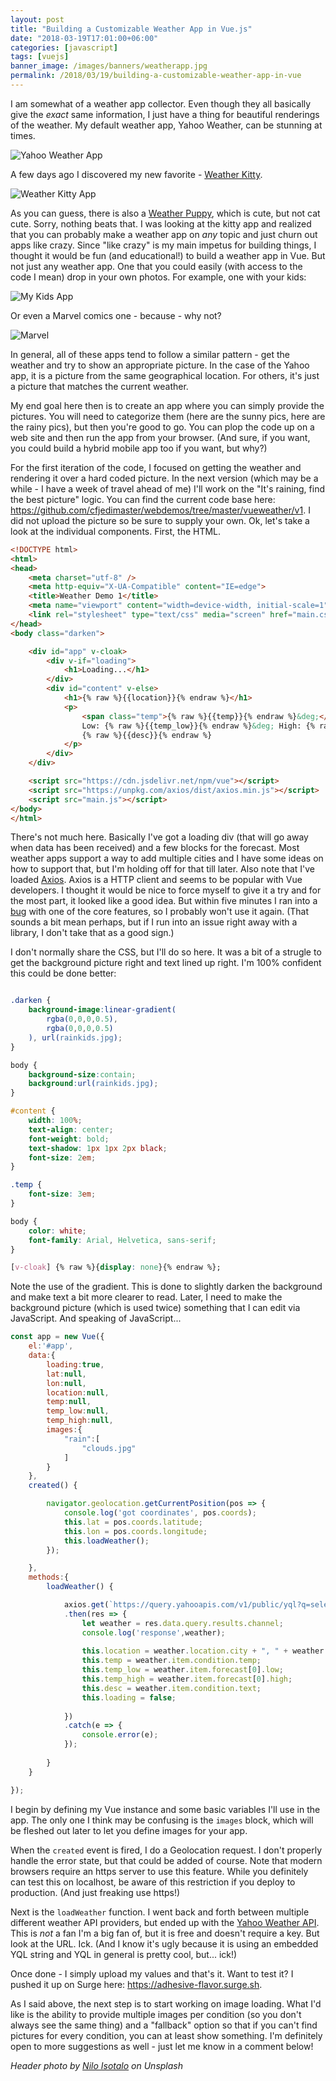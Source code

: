 ```yaml
---
layout: post
title: "Building a Customizable Weather App in Vue.js"
date: "2018-03-19T17:01:00+06:00"
categories: [javascript]
tags: [vuejs]
banner_image: /images/banners/weatherapp.jpg
permalink: /2018/03/19/building-a-customizable-weather-app-in-vue
---
```


I am somewhat of a weather app collector. Even though they all basically give the *exact* same information, I just have a thing for beautiful renderings of the weather. My default weather app, Yahoo Weather, can be stunning at times.

![Yahoo Weather App](https://static.raymondcamden.com/images/2018/03/yahooweather3.jpg)

A few days ago I discovered my new favorite - [Weather Kitty](http://weatherkittyapp.com/).

![Weather Kitty App](https://static.raymondcamden.com/images/2018/03/weatherkitty.jpg)

As you can guess, there is also a [Weather Puppy](http://weatherpuppy.com/), which is cute, but not cat cute. Sorry, nothing beats that. I was looking at the kitty app and realized that you can probably make a weather app on *any* topic and just churn out apps like crazy. Since "like crazy" is my main impetus for building things, I thought it would be fun (and educational!) to build a weather app in Vue. But not just any weather app. One that you could easily (with access to the code I mean) drop in your own photos. For example, one with your kids:

![My Kids App](https://static.raymondcamden.com/images/2018/03/kids2.jpg)

Or even a Marvel comics one - because - why not?

![Marvel](https://static.raymondcamden.com/images/2018/03/marvel.jpg)

In general, all of these apps tend to follow a similar pattern - get the weather and try to show an appropriate picture. In the case of the Yahoo app, it is a picture from the same geographical location. For others, it's just a picture that matches the current weather. 

My end goal here then is to create an app where you can simply provide the pictures. You will need to categorize them (here are the sunny pics, here are the rainy pics), but then you're good to go. You can plop the code up on a web site and then run the app from your browser. (And sure, if you want, you could build a hybrid mobile app too if you want, but why?)

For the first iteration of the code, I focused on getting the weather and rendering it over a hard coded picture. In the next version (which may be a while - I have a week of travel ahead of me) I'll work on the "It's raining, find the best picture" logic. You can find the current code base here: https://github.com/cfjedimaster/webdemos/tree/master/vueweather/v1. I did not upload the picture so be sure to supply your own. Ok, let's take a look at the individual components. First, the HTML.

```html
<!DOCTYPE html>
<html>
<head>
	<meta charset="utf-8" />
	<meta http-equiv="X-UA-Compatible" content="IE=edge">
	<title>Weather Demo 1</title>
	<meta name="viewport" content="width=device-width, initial-scale=1">
	<link rel="stylesheet" type="text/css" media="screen" href="main.css" />
</head>
<body class="darken">

	<div id="app" v-cloak>
		<div v-if="loading">
			<h1>Loading...</h1>
		</div>
		<div id="content" v-else>
			<h1>{% raw %}{{location}}{% endraw %}</h1>
			<p>
				<span class="temp">{% raw %}{{temp}}{% endraw %}&deg;</span><br/>
				Low: {% raw %}{{temp_low}}{% endraw %}&deg; High: {% raw %}{{temp_high}}{% endraw %}&deg;<br/>
				{% raw %}{{desc}}{% endraw %}
			</p>
		</div>
	</div>

	<script src="https://cdn.jsdelivr.net/npm/vue"></script>
	<script src="https://unpkg.com/axios/dist/axios.min.js"></script>
	<script src="main.js"></script>
</body>
</html>
```

There's not much here. Basically I've got a loading div (that will go away when data has been received) and a few blocks for the forecast. Most weather apps support a way to add multiple cities and I have some ideas on how to support that, but I'm holding off for that till later. Also note that I've loaded [Axios](https://github.com/axios/axios). Axios is a HTTP client and seems to be popular with Vue developers. I thought it would be nice to force myself to give it a try and for the most part, it looked like a good idea. But within five minutes I ran into a [bug](https://github.com/axios/axios/issues/1000) with one of the core features, so I probably won't use it again. (That sounds a bit mean perhaps, but if I run into an issue right away with a library, I don't take that as a good sign.) 

I don't normally share the CSS, but I'll do so here. It was a bit of a strugle to get the background picture right and text lined up right. I'm 100% confident this could be done better:

```css

.darken {
	background-image:linear-gradient(
		rgba(0,0,0,0.5),
		rgba(0,0,0,0.5)
	), url(rainkids.jpg);
}

body {
	background-size:contain;
	background:url(rainkids.jpg);
}

#content {
	width: 100%;
	text-align: center;
	font-weight: bold;
	text-shadow: 1px 1px 2px black; 
	font-size: 2em;
}

.temp {
	font-size: 3em;
}

body {
	color: white;
	font-family: Arial, Helvetica, sans-serif;
}

[v-cloak] {% raw %}{display: none}{% endraw %};
```

Note the use of the gradient. This is done to slightly darken the background and make text a bit more clearer to read. Later, I need to make the background picture (which is used twice) something that I can edit via JavaScript. And speaking of JavaScript...


```js
const app = new Vue({
	el:'#app',
	data:{
		loading:true,
		lat:null,
		lon:null,
		location:null,
		temp:null,
		temp_low:null,
		temp_high:null,
		images:{
			"rain":[
				"clouds.jpg"
			]
		}
	},
	created() {

		navigator.geolocation.getCurrentPosition(pos => {
			console.log('got coordinates', pos.coords);
			this.lat = pos.coords.latitude;
			this.lon = pos.coords.longitude;
			this.loadWeather();
		});

	},
	methods:{
		loadWeather() {

			axios.get(`https://query.yahooapis.com/v1/public/yql?q=select{% raw %}%20*%{% endraw %}20from{% raw %}%20weather.forecast%{% endraw %}20where{% raw %}%20woeid%{% endraw %}20in{% raw %}%20(SELECT%{% endraw %}20woeid{% raw %}%20FROM%{% endraw %}20geo.places{% raw %}%20WHERE%{% endraw %}20text{% raw %}%3D%{% endraw %}22(${% raw %}{this.lat}{% endraw %}{% raw %}%2C${this.lon}{% endraw %}){% raw %}%22)&format=json&env=store%{% endraw %}3A{% raw %}%2F%{% endraw %}2Fdatatables.org%2Falltableswithkeys`)
			.then(res => {
				let weather = res.data.query.results.channel;
				console.log('response',weather);
				
				this.location = weather.location.city + ", " + weather.location.region;
				this.temp = weather.item.condition.temp;
				this.temp_low = weather.item.forecast[0].low;
				this.temp_high = weather.item.forecast[0].high;
				this.desc = weather.item.condition.text;
				this.loading = false;
				
			})
			.catch(e => {
				console.error(e);
			});
				
		}
	}

});
```

I begin by defining my Vue instance and some basic variables I'll use in the app. The only one I think may be confusing is the `images` block, which will be fleshed out later to let you define images for your app.

When the `created` event is fired, I do a Geolocation request. I don't properly handle the error state, but that could be added of course. Note that modern browsers require an https server to use this feature. While you definitely can test this on localhost, be aware of this restriction if you deploy to production. (And just freaking use https!)

Next is the `loadWeather` function. I went back and forth between multiple different weather API providers, but ended up with the [Yahoo Weather API](https://developer.yahoo.com/weather/). This is *not* a fan I'm a big fan of, but it is free and doesn't require a key. But look at the URL. Ick. (And I know it's ugly because it is using an embedded YQL string and YQL in general is pretty cool, but... ick!)

Once done - I simply upload my values and that's it. Want to test it? I pushed it up on Surge here: https://adhesive-flavor.surge.sh.

As I said above, the next step is to start working on image loading. What I'd like is the ability to provide multiple images per condition (so you don't always see the same thing) and a "fallback" option so that if you can't find pictures for every condition, you can at least show something. I'm definitely open to more suggestions as well - just let me know in a comment below!

<i>Header photo by <a href="https://unsplash.com/photos/YUSV-xtOHqo?utm_source=unsplash&utm_medium=referral&utm_content=creditCopyText">Nilo Isotalo</a> on Unsplash</i>